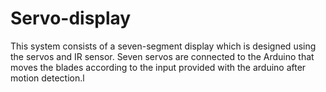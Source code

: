 # Servo-display
This system consists of a seven-segment display which is designed using the servos and IR sensor. 
Seven servos are connected to the Arduino that moves the blades according to the input provided with the 
arduino after motion detection.l
